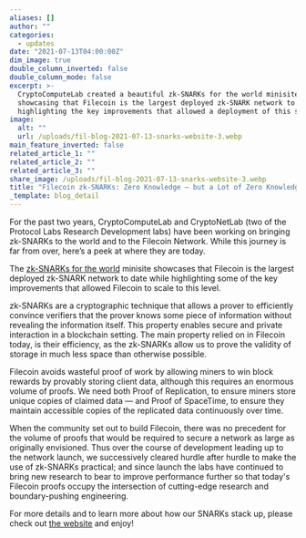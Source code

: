 ```yaml
---
aliases: []
author: ""
categories:
  - updates
date: "2021-07-13T04:00:00Z"
dim_image: true
double_column_inverted: false
double_column_mode: false
excerpt: >-
  CryptoComputeLab created a beautiful zk-SNARKs for the world minisite,
  showcasing that Filecoin is the largest deployed zk-SNARK network to date and
  highlighting the key improvements that allowed a deployment of this scale.
image:
  alt: ""
  url: /uploads/fil-blog-2021-07-13-snarks-website-3.webp
main_feature_inverted: false
related_article_1: ""
related_article_2: ""
related_article_3: ""
share_image: /uploads/fil-blog-2021-07-13-snarks-website-3.webp
title: "Filecoin zk-SNARKs: Zero Knowledge — but a Lot of Zero Knowledge"
_template: blog_detail
---
```


For the past two years, CryptoComputeLab and CryptoNetLab (two of the Protocol Labs Research Development labs) have been working on bringing zk-SNARKs to the world and to the Filecoin Network. While this journey is far from over, here’s a peek at where they are today.

The [zk-SNARKs for the world](https://research.protocol.ai/sites/snarks/) minisite showcases that Filecoin is the largest deployed zk-SNARK network to date while highlighting some of the key improvements that allowed Filecoin to scale to this level.

zk-SNARKs are a cryptographic technique that allows a prover to efficiently convince verifiers that the prover knows some piece of information without revealing the information itself. This property enables secure and private interaction in a blockchain setting. The main property relied on in Filecoin today, is their efficiency, as the zk-SNARKs allow us to prove the validity of storage in much less space than otherwise possible.

Filecoin avoids wasteful proof of work by allowing miners to win block rewards by provably storing client data, although this requires an enormous volume of proofs. We need both Proof of Replication, to ensure miners store unique copies of claimed data — and Proof of SpaceTime, to ensure they maintain accessible copies of the replicated data continuously over time.

When the community set out to build Filecoin, there was no precedent for the volume of proofs that would be required to secure a network as large as originally envisioned. Thus over the course of development leading up to the network launch, we successively cleared hurdle after hurdle to make the use of zk-SNARKs practical; and since launch the labs have continued to bring new research to bear to improve performance further so that today's Filecoin proofs occupy the intersection of cutting-edge research and boundary-pushing engineering.

For more details and to learn more about how our SNARKs stack up, please check out [the website](https://research.protocol.ai/sites/snarks/) and enjoy!
